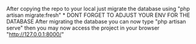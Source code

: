 After copying the repo to your local just migrate the database using "php artisan migrate:fresh"
    * DONT FORGET TO ADJUST YOUR ENV FOR THE DATABASE
After migrating the database you can now type "php artisan serve" then you may now access the project in your browser "http://127.0.0.1:8000/"
